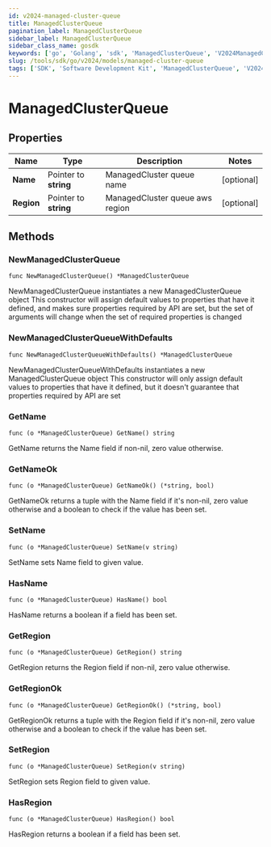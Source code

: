 ```yaml
---
id: v2024-managed-cluster-queue
title: ManagedClusterQueue
pagination_label: ManagedClusterQueue
sidebar_label: ManagedClusterQueue
sidebar_class_name: gosdk
keywords: ['go', 'Golang', 'sdk', 'ManagedClusterQueue', 'V2024ManagedClusterQueue'] 
slug: /tools/sdk/go/v2024/models/managed-cluster-queue
tags: ['SDK', 'Software Development Kit', 'ManagedClusterQueue', 'V2024ManagedClusterQueue']
---
```


# ManagedClusterQueue

## Properties

Name | Type | Description | Notes
------------ | ------------- | ------------- | -------------
**Name** | Pointer to **string** | ManagedCluster queue name | [optional] 
**Region** | Pointer to **string** | ManagedCluster queue aws region | [optional] 

## Methods

### NewManagedClusterQueue

`func NewManagedClusterQueue() *ManagedClusterQueue`

NewManagedClusterQueue instantiates a new ManagedClusterQueue object
This constructor will assign default values to properties that have it defined,
and makes sure properties required by API are set, but the set of arguments
will change when the set of required properties is changed

### NewManagedClusterQueueWithDefaults

`func NewManagedClusterQueueWithDefaults() *ManagedClusterQueue`

NewManagedClusterQueueWithDefaults instantiates a new ManagedClusterQueue object
This constructor will only assign default values to properties that have it defined,
but it doesn't guarantee that properties required by API are set

### GetName

`func (o *ManagedClusterQueue) GetName() string`

GetName returns the Name field if non-nil, zero value otherwise.

### GetNameOk

`func (o *ManagedClusterQueue) GetNameOk() (*string, bool)`

GetNameOk returns a tuple with the Name field if it's non-nil, zero value otherwise
and a boolean to check if the value has been set.

### SetName

`func (o *ManagedClusterQueue) SetName(v string)`

SetName sets Name field to given value.

### HasName

`func (o *ManagedClusterQueue) HasName() bool`

HasName returns a boolean if a field has been set.

### GetRegion

`func (o *ManagedClusterQueue) GetRegion() string`

GetRegion returns the Region field if non-nil, zero value otherwise.

### GetRegionOk

`func (o *ManagedClusterQueue) GetRegionOk() (*string, bool)`

GetRegionOk returns a tuple with the Region field if it's non-nil, zero value otherwise
and a boolean to check if the value has been set.

### SetRegion

`func (o *ManagedClusterQueue) SetRegion(v string)`

SetRegion sets Region field to given value.

### HasRegion

`func (o *ManagedClusterQueue) HasRegion() bool`

HasRegion returns a boolean if a field has been set.


